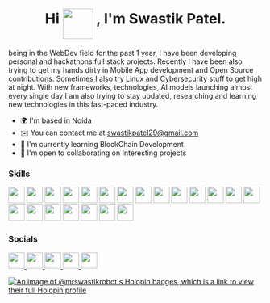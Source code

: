 <h1 align="center">Hi  <img src="https://em-content.zobj.net/source/microsoft-teams/337/waving-hand_1f44b.png" width="60px" align="middle" /> , I'm Swastik Patel.</h1>

being in the WebDev field for the past 1 year, I have been developing personal and hackathons full stack projects. Recently I have been also trying to get my hands dirty in Mobile App development and Open Source contributions. Sometimes I also try Linux and Cybersecurity stuff to get high at night. With new frameworks, technologies, AI models launching almost every single day I am also trying to stay updated, researching and learning new technologies in this fast-paced industry.

* 🌍  I'm based in Noida
* ✉️  You can contact me at [swastikpatel29@gmail.com](mailto:swastikpatel29@gmail.com)
* 🧠  I'm currently learning BlockChain Development
* 🤝  I'm open to collaborating on Interesting projects

### Skills

<p align="left">
  <img src="https://raw.githubusercontent.com/danielcranney/readme-generator/main/public/icons/skills/javascript-colored.svg" width="32" height="32"/>
  <img src="https://raw.githubusercontent.com/danielcranney/readme-generator/main/public/icons/skills/typescript-colored.svg" width="32" height="32"/>
  <img src="https://raw.githubusercontent.com/danielcranney/readme-generator/main/public/icons/skills/cplusplus-colored.svg" width="32" height="32"/>
  <img src="https://raw.githubusercontent.com/danielcranney/readme-generator/main/public/icons/skills/nextjs-colored.svg" width="32" height="32"/>
  <img src="https://raw.githubusercontent.com/danielcranney/readme-generator/main/public/icons/skills/express-colored.svg" width="32" height="32"/>
  <img src="https://raw.githubusercontent.com/danielcranney/readme-generator/main/public/icons/skills/tailwindcss-colored.svg" width="32" height="32"/>
  <img src="https://raw.githubusercontent.com/danielcranney/readme-generator/main/public/icons/skills/mongodb-colored.svg" width="32" height="32"/>
  <img src="https://raw.githubusercontent.com/danielcranney/readme-generator/main/public/icons/skills/mysql-colored.svg" width="32" height="32"/>
  <img src="https://raw.githubusercontent.com/danielcranney/readme-generator/main/public/icons/skills/firebase-colored.svg" width="32" height="32"/>
  <img src="https://raw.githubusercontent.com/danielcranney/readme-generator/main/public/icons/skills/supabase-colored.svg" width="32" height="32"/>
  <img src="https://raw.githubusercontent.com/danielcranney/readme-generator/main/public/icons/skills/linux-colored.svg" width="32" height="32"/>
  <img src="https://raw.githubusercontent.com/danielcranney/readme-generator/main/public/icons/skills/figma-colored.svg" width="32" height="32"/>
  <img src="https://raw.githubusercontent.com/danielcranney/readme-generator/main/public/icons/skills/metamask-colored.svg" width="32" height="32"/>
  <img src="https://raw.githubusercontent.com/danielcranney/readme-generator/main/public/icons/skills/chainlink-colored.svg" width="32" height="32"/>
  <img src="https://raw.githubusercontent.com/danielcranney/readme-generator/main/public/icons/skills/ethers-colored.svg" width="32" height="32"/>
  <img src="https://raw.githubusercontent.com/danielcranney/readme-generator/main/public/icons/skills/web3js-colored.svg" width="32" height="32"/>
  <img src="https://raw.githubusercontent.com/danielcranney/readme-generator/main/public/icons/skills/alchemy-colored.svg" width="32" height="32"/>
  <img src="https://raw.githubusercontent.com/danielcranney/readme-generator/main/public/icons/skills/hardhat-colored.svg" width="32" height="32"/>
  <img src="https://raw.githubusercontent.com/danielcranney/readme-generator/main/public/icons/skills/truffle-colored.svg" width="32" height="32"/>
  <img src="https://raw.githubusercontent.com/danielcranney/readme-generator/main/public/icons/skills/ethereum-colored.svg" width="32" height="32"/>
  <img src="https://raw.githubusercontent.com/danielcranney/readme-generator/main/public/icons/skills/polygon-colored.svg" width="32" height="32"/>
  
</p>

### Socials

<p align="left"> <a href="https://www.github.com/mrswastik-robot" target="_blank" rel="noreferrer"> <picture> <source media="(prefers-color-scheme: dark)" srcset="https://raw.githubusercontent.com/danielcranney/readme-generator/main/public/icons/socials/github-dark.svg" /> <source media="(prefers-color-scheme: light)" srcset="https://raw.githubusercontent.com/danielcranney/readme-generator/main/public/icons/socials/github.svg" /> <img src="https://raw.githubusercontent.com/danielcranney/readme-generator/main/public/icons/socials/github.svg" width="32" height="32" /> </picture> </a> <a href="https://www.blojs.cloud/profilepage?user=vNGCXMC9AkOMgbE1hPXFYHUKDW72" target="_blank" rel="noreferrer"> <picture> <source media="(prefers-color-scheme: dark)" srcset="https://raw.githubusercontent.com/danielcranney/readme-generator/main/public/icons/socials/hashnode.svg" /> <source media="(prefers-color-scheme: light)" srcset="https://raw.githubusercontent.com/danielcranney/readme-generator/main/public/icons/socials/hashnode.svg" /> <img src="https://raw.githubusercontent.com/danielcranney/readme-generator/main/public/icons/socials/hashnode.svg" width="32" height="32" /> </picture> </a> <a href="http://www.instagram.com/t.e_.n._e.t" target="_blank" rel="noreferrer"> <picture> <source media="(prefers-color-scheme: dark)" srcset="https://raw.githubusercontent.com/danielcranney/readme-generator/main/public/icons/socials/instagram.svg" /> <source media="(prefers-color-scheme: light)" srcset="https://raw.githubusercontent.com/danielcranney/readme-generator/main/public/icons/socials/instagram.svg" /> <img src="https://raw.githubusercontent.com/danielcranney/readme-generator/main/public/icons/socials/instagram.svg" width="32" height="32" /> </picture> </a> <a href="https://www.linkedin.com/in/swastik-patel-9b1254232" target="_blank" rel="noreferrer"> <picture> <source media="(prefers-color-scheme: dark)" srcset="https://raw.githubusercontent.com/danielcranney/readme-generator/main/public/icons/socials/linkedin.svg" /> <source media="(prefers-color-scheme: light)" srcset="https://raw.githubusercontent.com/danielcranney/readme-generator/main/public/icons/socials/linkedin.svg" /> <img src="https://raw.githubusercontent.com/danielcranney/readme-generator/main/public/icons/socials/linkedin.svg" width="32" height="32" /> </picture> </a> <a href="https://www.x.com/Swastik48315357" target="_blank" rel="noreferrer"> <picture> <source media="(prefers-color-scheme: dark)" srcset="https://raw.githubusercontent.com/danielcranney/readme-generator/main/public/icons/socials/twitter-dark.svg" /> <source media="(prefers-color-scheme: light)" srcset="https://raw.githubusercontent.com/danielcranney/readme-generator/main/public/icons/socials/twitter.svg" /> <img src="https://raw.githubusercontent.com/danielcranney/readme-generator/main/public/icons/socials/twitter.svg" width="32" height="32" /> </picture> </a></p>


[![An image of @mrswastikrobot's Holopin badges, which is a link to view their full Holopin profile](https://holopin.me/mrswastikrobot)](https://holopin.io/@mrswastikrobot)
